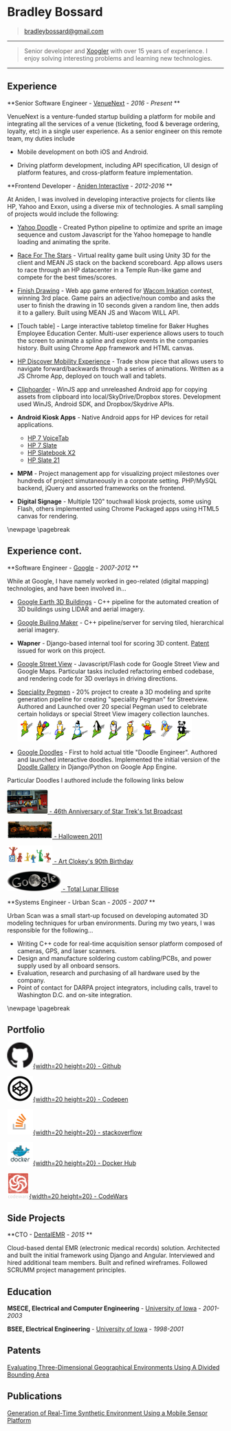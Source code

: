 Bradley Bossard
============

> <bradleybossard@gmail.com>

----

>  Senior developer and [Xoogler](http://google.about.com/od/wx/g/xooglers.htm) with over 15 years of experience.  I enjoy solving interesting problems and learning new technologies.

----

Experience
----------

**Senior Software Engineer - [VenueNext] - *2016 - Present* **

VenueNext is a venture-funded startup building a platform for
mobile and integrating all the services of a venue (ticketing,
food & beverage ordering, loyalty, etc) in a single user experience.  As a
senior engineer on this remote team, my duties include

* Mobile development on both iOS and Android.

* Driving platform development, including API specification, UI design
  of platform features, and cross-platform feature implementation.

**Frontend Developer - [Aniden Interactive] - *2012-2016* **

At Aniden, I was involved in developing interactive projects for clients like HP, Yahoo and Exxon, using a diverse mix of technologies. A small sampling of projects would include the following:

* [Yahoo Doodle] - Created Python pipeline to optimize and sprite an image sequence and custom Javascript for the Yahoo homepage to handle loading and animating the sprite.

* [Race For The Stars] - Virtual reality game built using Unity 3D for the client and MEAN JS stack on the backend scoreboard.  App allows users to race through an HP datacenter in a Temple Run-like game and compete for the best times/scores.

* [Finish Drawing] - Web app game entered for [Wacom Inkation] contest, winning 3rd place.  Game pairs an adjective/noun combo and asks the user to finish the drawing in 10 seconds given a random line, then adds it to a gallery.  Built using MEAN JS and Wacom WILL API.

* [Touch table] - Large interactive tabletop timeline for Baker Hughes Employee Education Center.  Multi-user experience allows users to touch the screen to animate a spline and explore events in the companies history.  Built using Chrome App framework and HTML canvas.

* [HP Discover Mobility Experience] - Trade show piece that allows users to navigate forward/backwards through a series of animations.  Written as a JS Chrome App, deployed on touch wall and tablets.

* [Cliphoarder] - WinJS app and unreleashed Android app for copying assets from clipboard into local/SkyDrive/Dropbox stores.  Development used WinJS, Android SDK, and Dropbox/Skydrive APIs.

* **Android Kiosk Apps** - Native Android apps for HP devices for retail applications.
    * [HP 7 VoiceTab]
    * [HP 7 Slate]
    * [HP Slatebook X2]
    * [HP Slate 21]

* **MPM** - Project management app for visualizing project milestones over hundreds of project simutaneously in a corporate setting.  PHP/MySQL backend, jQuery and assorted frameworks on the frontend.

* **Digital Signage** - Multiple 120" touchwall kiosk projects, some using Flash, others implemented using Chrome Packaged apps using HTML5 canvas for rendering.

\newpage
\pagebreak


Experience cont.
----------

**Software Engineer - [Google](http://www.google.com/) - *2007-2012* **

While at Google, I have namely worked in geo-related (digital mapping) technologies, and have been involved in...

- [Google Earth 3D Buildings](http://www.google.com/earth/explore/showcase/3dbuildings.html) - C++ pipeline for the automated creation of 3D buildings using LIDAR and aerial imagery. 

- [Google Builing Maker](http://www.google.com/earth/learn/3dbuildings.html) - C++ pipeline/server for serving tiled, hierarchical aerial imagery.

- **Wapner** - Django-based internal tool for scoring 3D content.  [Patent](http://www.google.com/patents/US20150143301) issued for work on this project.

- [Google Street View](https://www.google.com/maps/streetview/) - Javascript/Flash code for Google Street View and Google Maps.  Particular tasks included refactoring embed codebase, and rendering code for 3D overlays in driving directions.

- [Speciality Pegmen](https://www.google.co.in/intl/en/help/maps/streetview/learn/pegman.html) - 20% project to create a 3D modeling and sprite generation pipeline for creating "speciality Pegman" for Streetview. Authored and Launched over 20 special Pegman used to celebrate certain holidays or special Street View imagery collection launches.![](./images/pegman.png)

- [Google Doodles](www.google.com/doodles) - First to hold actual title "Doodle Engineer".  Authored and launched interactive doodles.  Implemented the initial version of the [Doodle Gallery](www.google.com/doodles) in Django/Python on Google App Engine.

Particular Doodles I authored include the following links below

[![](./images/startrek.png) - 46th Anniversary of Star Trek's 1st Broadcast](http://www.google.com/doodles/46th-anniversary-of-star-treks-1st-broadcast)

[![](./images/halloween.png) - Halloween 2011](http://www.google.com/doodles/halloween-2011)

[![](./images/gumby.png) - Art Clokey's 90th Birthday](http://www.google.com/doodles/art-clokeys-90th-birthday)

[![](./images/lunar.png) - Total Lunar Ellipse](http://www.google.com/doodles/total-lunar-eclipse-live-imagery-provided-by-slooh)

**Systems Engineer - Urban Scan - *2005 - 2007* **

Urban Scan was a small start-up focused on developing automated 3D modeling techniques for urban environments. During my two years, I was responsible for the following...

* Writing C++ code for real-time acquisition sensor platform composed of cameras, GPS, and laser scanners.
* Design and manufacture soldering custom cabling/PCBs, and power supply used by all onboard sensors.
* Evaluation, research and purchasing of all hardware used by the company.
* Point of contact for DARPA project integrators, including calls, travel to Washington D.C. and on-site integration.

\newpage
\pagebreak

Portfolio
---------

[![](./images/github.png){width=20 height=20} - Github](https://github.com/bradleybossard)

[![](./images/codepen.png){width=20 height=20} - Codepen](https://codepen.io/bradleybossard)

[![](./images/stackoverflow.png){width=20 height=20} - stackoverflow](http://stackoverflow.com/users/1754642/bradley-bossard)

[![](./images/docker.png){width=20 height=20} - Docker Hub](https://hub.docker.com/u/bradleybossard)

[![](./images/codewars.png){width=20 height=20} - CodeWars](https://www.codewars.com/users/bradleybossard)

<!--
![](./images/hackerrank.png)[HackerRank](https://www.hackerrank.com/bradleybossard)
-->


Side Projects
-------------

**CTO - [DentalEMR](https://dentalemr.com) - *2015* **

Cloud-based dental EMR (electronic medical records) solution.  Architected and built the initial framework using Django and Angular.  Interviewed and hired additional team members.  Built and refined wireframes.  Followed SCRUMM project management principles.


Education
---------

**MSECE, Electrical and Computer Engineering** - [University of Iowa](http://www.uiowa.edu/) - *2001-2003* 

**BSEE, Electrical Engineering** - [University of Iowa](http://www.uiowa.edu/) - *1998-2001* 

Patents
------------------------

[Evaluating Three-Dimensional Geographical Environments Using A Divided Bounding Area](http://www.google.com/patents/US20150143301)

Publications
------------

[Generation of Real-Time Synthetic Environment Using a Mobile Sensor Platform](https://www.nads-sc.uiowa.edu/dscna/2001/Papers/Papelis%20_%20Generation%20of%20Real-Time%20Synthetic%20Environment....pdf)

<!--
Skills
--------------------

Languages And Frameworks
:   * Javascript (Node, jQuery, Angular, React, Redux
    * Python (Django)
    * C, C++
    * Java (Android)


Databases
:    * Mongo
      * PostgreSQL
      * MySQL
-->

[Xoogler]:http://google.about.com/od/wx/g/xooglers.htm
[VenueNext]:http://www.venuenext.com/
[Aniden Interactive]:http://www.aniden.com/
[Yahoo Doodle]:http://aniden.com/project/yahoo_logo
[Race For The Stars]:http://aniden.com/project/race_for_the_stars
[Finish Drawing]:http://finishdrawing.com
[Wacom Inkation]:http://devpost.com/software/finishdrawing-com
[HP Discover Mobility Experience]:http://aniden.com/project/mobility_touch_experience
[Cliphoarder]:http://cliphoarder.com/
[HP 7 VoiceTab]:https://play.google.com/store/apps/details?id=com.aniden.hp7voicetab.app
[HP 7 Slate]:https://play.google.com/store/apps/details?id=com.aniden.android.pine
[HP Slatebook X2]:https://play.google.com/store/apps/details?id=com.aniden.android.hp.screensaver.slatebook
[HP Slate 21]:https://play.google.com/store/apps/details?id=com.aniden.android.hp.screensaver.aio

